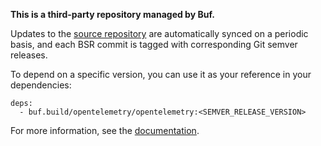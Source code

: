 **This is a third-party repository managed by Buf.**

Updates to the [source repository](https://github.com/open-telemetry/opentelemetry-proto) are
automatically synced on a periodic basis, and each BSR commit is tagged with corresponding Git
semver releases.

To depend on a specific version, you can use it as your reference in your dependencies:

```
deps:
  - buf.build/opentelemetry/opentelemetry:<SEMVER_RELEASE_VERSION>
```

For more information, see the [documentation](https://buf.build/docs/bsr/overview).
